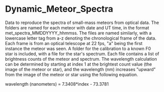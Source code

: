# Dynamic_Meteor_Spectra
Data to reproduce the spectra of small-mass meteors from optical data.
The folders are named for each meteor with date and UT time, in the format met_spectra_MMDDYYYY_hhmmss. The files are named similarly, with a lowercase letter tag from a-z denoting the chronological frame of the data. Each frame is from an optical telescope at 22 fps, "a" being the first instance the meteor was seen. A folder for the calibration to a known F0 star is included, with a file for the star's spectrum. Each file contains a list of brightness counts of the meteor and spectrum. The wavelength calculation can be determined by starting at index 1 at the brightest count value (the image of the meteor or star), and the wavelength (nm) increases "upward" from the image of the meteor or star using the following equation.

wavelength (nanometers) = 7.3408*index - 73.3781 


